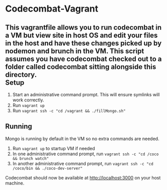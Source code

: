 Codecombat-Vagrant
==================
This vagrantfile allows you to run codecombat in a VM but view site in host OS and edit your files in the host and have these changes picked up by nodemon and brunch in the VM. This script assumes you have codecombat checked out to a folder called codecombat sitting alongside this directory.  
Setup
------
1. Start an administrative command prompt. This will ensure symlinks will work correctly.  
2. Run ```vagrant up```  
3. Run ```vagrant ssh -c "cd /vagrant && ./fillMongo.sh"```

Running
-----
Mongo is running by default in the VM so no extra commands are needed.  
1. Run ```vagrant up``` to startup VM if needed  
2. In one administrative command prompt, run ```vagrant ssh -c "cd /coco && brunch watch"```  
3. In another administrative command prompt, run ```vagrant ssh -c "cd /coco/bin && ./coco-dev-server"```

Codecombat should now be available at [http://localhost:3000](http://localhost:3000) on your host machine.
